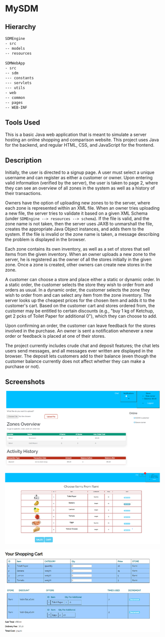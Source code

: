 # MySDM

<h2>Hierarchy</h2>

    SDMEngine
    - src
    -- models
    -- resources
    
    SDMWebApp
    - src
    -- sdm
    --- constants
    --- servlets
    --- utils
    - web
    -- common
    -- pages
    -- WEB-INF


<h2>Tools Used</h2>
This is a basic Java web application that is meant to simulate a server hosting an online shopping and comparison website. 
This project uses Java for the backend, and regular HTML, CSS, and JavaScript for the frontend. 


<h2>Description</h2>
Initially, the user is directed to a signup page. A user must select a unique username and can register as either a customer or owner. Upon entering valid information (verified by the server), the user is taken to page 2, where they can see an overview of all zones in the system as well as a history of their transactions.

Owners have the option of uploading new zones to to the server, where each zone is represented within an XML file. When an owner tries uploading a new file, the server tries to validate it based on a given XML Schema (under `SDMEngine --> resources --> schema`). If the file is valid, and the zone name is not taken, then the server uses JAXB to unmarshall the file, creates the appropriate Java Object instances, and adds them to the system. If the file is invalid or the zone name is taken, a message describing the problem is displayed in the browser.

Each zone contains its own inventory, as well as a set of stores that sell items from the given inventory. When an owner uploads a new zone to the server, he is registered
as the owner of all the stores initially in the given zone. Once a zone is created, other owners can create new stores in the zone. 


A customer can choose a store and place either a static or dynamic order. In a static order, the customer selects the store they wish to order from and orders as usual. In a dynamic order, the customer selects the zone they wish to order from and can select any item from the zone inventory. The server looks up the cheapest prices for the chosen item and adds it to the customer's cart. Based on the customer cart and stores ordered from, the customer may be entitled to certain discounts (e.g., "buy 1 kg of Ketchup, get 2 pcks of Toilet Paper for additional 0"), which they can choose to add. 


Upon confirming an order, the customer can leave feedback for the stores involved in the purchase. An owner is sent a notification whenever a new order or feedback is placed at one of their stores.


The project currently includes crude chat and deposit features; the chat lets users send messages, and all messages ever written are displayed in the browser. The deposit lets customers add to their balance (even though the customer balance currently does not affect whether they can make a purchase or not). 

<h2>Screenshots</h2>

![Page2](/Page2.PNG?raw=true "Zones Overview")

![ChooseItems](/ChooseItems.PNG?raw=true "Choose Items")

![Cart](/CartSummary.PNG?raw=true "Current Cart")
